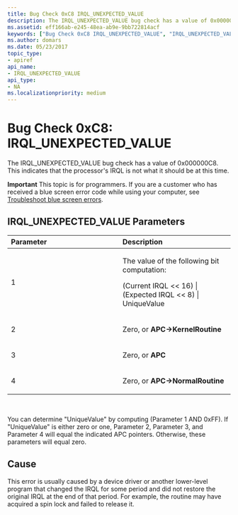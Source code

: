 ```yaml
---
title: Bug Check 0xC8 IRQL_UNEXPECTED_VALUE
description: The IRQL_UNEXPECTED_VALUE bug check has a value of 0x000000C8. This indicates that the processor's IRQL is not what it should be at this time.
ms.assetid: eff166ab-e245-48ea-ab9e-9bb722814acf
keywords: ["Bug Check 0xC8 IRQL_UNEXPECTED_VALUE", "IRQL_UNEXPECTED_VALUE"]
ms.author: domars
ms.date: 05/23/2017
topic_type:
- apiref
api_name:
- IRQL_UNEXPECTED_VALUE
api_type:
- NA
ms.localizationpriority: medium
---
```


# Bug Check 0xC8: IRQL\_UNEXPECTED\_VALUE


The IRQL\_UNEXPECTED\_VALUE bug check has a value of 0x000000C8. This indicates that the processor's IRQL is not what it should be at this time.

**Important** This topic is for programmers. If you are a customer who has received a blue screen error code while using your computer, see [Troubleshoot blue screen errors](http://windows.microsoft.com/windows-10/troubleshoot-blue-screen-errors).

## IRQL\_UNEXPECTED\_VALUE Parameters


<table>
<colgroup>
<col width="50%" />
<col width="50%" />
</colgroup>
<thead>
<tr class="header">
<th align="left">Parameter</th>
<th align="left">Description</th>
</tr>
</thead>
<tbody>
<tr class="odd">
<td align="left"><p>1</p></td>
<td align="left"><p>The value of the following bit computation:</p>
<p>(Current IRQL &lt;&lt; 16) | (Expected IRQL &lt;&lt; 8) | UniqueValue</p></td>
</tr>
<tr class="even">
<td align="left"><p>2</p></td>
<td align="left"><p>Zero, or <strong>APC-&gt;KernelRoutine</strong></p></td>
</tr>
<tr class="odd">
<td align="left"><p>3</p></td>
<td align="left"><p>Zero, or <strong>APC</strong></p></td>
</tr>
<tr class="even">
<td align="left"><p>4</p></td>
<td align="left"><p>Zero, or <strong>APC-&gt;NormalRoutine</strong></p></td>
</tr>
</tbody>
</table>

 

You can determine "UniqueValue" by computing (Parameter 1 AND 0xFF). If "UniqueValue" is either zero or one, Parameter 2, Parameter 3, and Parameter 4 will equal the indicated APC pointers. Otherwise, these parameters will equal zero.

Cause
-----

This error is usually caused by a device driver or another lower-level program that changed the IRQL for some period and did not restore the original IRQL at the end of that period. For example, the routine may have acquired a spin lock and failed to release it.

 

 




